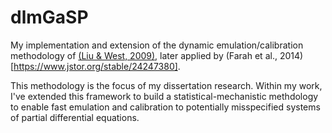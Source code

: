 # dlmGaSP
My implementation and extension of the dynamic emulation/calibration methodology of [(Liu &amp; West, 2009)](https://www2.stat.duke.edu/~mw/mwsoftware/DLMGASP/index.html), later applied by (Farah et al., 2014)[https://www.jstor.org/stable/24247380].

This methodology is the focus of my dissertation research. Within my work, I've extended this framework to build a statistical-mechanistic methdology to enable fast emulation and calibration to potentially misspecified systems of partial differential equations.  